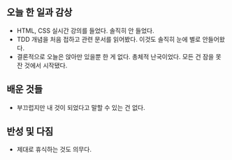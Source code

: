 ## 오늘 한 일과 감상

- HTML, CSS 실시간 강의를 들었다. 솔직히 안 들었다. 
- TDD 개념을 처음 접하고 관련 문서를 읽어봤다. 이것도 솔직히 눈에 별로 안들어왔다.
- 결론적으로 오늘은 앉아만 있을뿐 한 게 없다. 총체적 난국이었다. 모든 건 잠을 못잔 것에서 시작됐다.

## 배운 것들

- 부끄럽지만 내 것이 되었다고 말할 수 있는 건 없다.

## 반성 및 다짐

- 제대로 휴식하는 것도 의무다. 